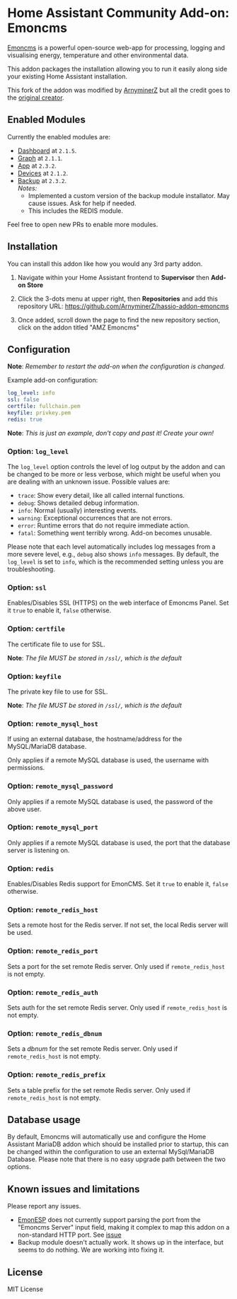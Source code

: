 # Home Assistant Community Add-on: Emoncms

[Emoncms][0] is a powerful open-source web-app for processing, logging and visualising energy, temperature and other environmental data.

This addon packages the installation allowing you to run it easily along side your existing Home Assistant installation.

This fork of the addon was modified by [ArnyminerZ](https://github.com/ArnyminerZ) but all the credit goes to the [original creator](https://github.com/inverse/hassio-addon-emoncms).

## Enabled Modules

Currently the enabled modules are:
* [Dashboard](https://github.com/emoncms/dashboard) at `2.1.5`.
* [Graph](https://github.com/emoncms/graph) at `2.1.1`.
* [App](https://github.com/emoncms/app) at `2.3.2`.
* [Devices](https://github.com/emoncms/device) at `2.1.2`.
* [Backup](https://github.com/emoncms/backup) at `2.3.2`.\
  _Notes:_
  - Implemented a custom version of the backup module installator. May cause issues. Ask for help if needed.
  - This includes the REDIS module.

Feel free to open new PRs to enable more modules.

## Installation

You can install this addon like how you would any 3rd party addon.

1. Navigate within your Home Assistant frontend to __Supervisor__ then __Add-on Store__

2. Click the 3-dots menu at upper right, then __Repositories__ and add this repository URL: https://github.com/ArnyminerZ/hassio-addon-emoncms

3. Once added, scroll down the page to find the new repository section, click on the addon titled "AMZ Emoncms"

## Configuration

__Note__: _Remember to restart the add-on when the configuration is changed._

Example add-on configuration:

```yaml
log_level: info
ssl: false
certfile: fullchain.pem
keyfile: privkey.pem
redis: true
```

__Note__: _This is just an example, don't copy and past it! Create your own!_

### Option: `log_level`

The `log_level` option controls the level of log output by the addon and can
be changed to be more or less verbose, which might be useful when you are
dealing with an unknown issue. Possible values are:

- `trace`: Show every detail, like all called internal functions.
- `debug`: Shows detailed debug information.
- `info`: Normal (usually) interesting events.
- `warning`: Exceptional occurrences that are not errors.
- `error`: Runtime errors that do not require immediate action.
- `fatal`: Something went terribly wrong. Add-on becomes unusable.

Please note that each level automatically includes log messages from a
more severe level, e.g., `debug` also shows `info` messages. By default,
the `log_level` is set to `info`, which is the recommended setting unless
you are troubleshooting.

### Option: `ssl`

Enables/Disables SSL (HTTPS) on the web interface of Emoncms
Panel. Set it `true` to enable it, `false` otherwise.

### Option: `certfile`

The certificate file to use for SSL.

__Note__: _The file MUST be stored in `/ssl/`, which is the default_

### Option: `keyfile`

The private key file to use for SSL.

__Note__: _The file MUST be stored in `/ssl/`, which is the default_

### Option: `remote_mysql_host`

If using an external database, the hostname/address for the MySQL/MariaDB database.

Only applies if a remote MySQL database is used, the username with permissions.

### Option: `remote_mysql_password`

Only applies if a remote MySQL database is used, the password of the above user.

### Option: `remote_mysql_port`

Only applies if a remote MySQL database is used, the port that the database
server is listening on.

### Option: `redis`

Enables/Disables Redis support for EmonCMS.
Set it `true` to enable it, `false` otherwise.

### Option: `remote_redis_host`

Sets a remote host for the Redis server. If not set, the local Redis server will be used.

### Option: `remote_redis_port`

Sets a port for the set remote Redis server. Only used if `remote_redis_host` is not empty.

### Option: `remote_redis_auth`

Sets auth for the set remote Redis server. Only used if `remote_redis_host` is not empty.

### Option: `remote_redis_dbnum`

Sets a *dbnum* for the set remote Redis server. Only used if `remote_redis_host` is not empty.

### Option: `remote_redis_prefix`

Sets a table prefix for the set remote Redis server. Only used if `remote_redis_host` is not empty.

## Database usage

By default, Emoncms will automatically use and configure the Home Assistant
MariaDB addon which should be installed prior to startup, this can be changed
within the configuration to use an external MySql/MariaDB Database. Please note
that there is no easy upgrade path between the two options.

## Known issues and limitations

Please report any issues.

- [EmonESP][1] does not currently support parsing the port from the "Emoncms Server" input field, making it complex to map this addon on a non-standard HTTP port. See [issue][2]
- Backup module doesn't actually work. It shows up in the interface, but seems to do nothing. We are working into fixing it.

## License

MIT License

[0]: https://emoncms.org/
[1]: https://github.com/openenergymonitor/EmonESP
[2]: https://github.com/inverse/hassio-addon-emoncms/issues/13
